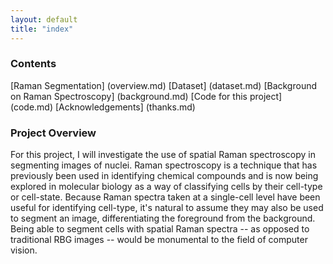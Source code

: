 ```yaml
---
layout: default
title: "index"
---
```


### Contents
[Raman Segmentation] (overview.md)
[Dataset] (dataset.md)
[Background on Raman Spectroscopy] (background.md)
[Code for this project] (code.md)
[Acknowledgements] (thanks.md)


### Project Overview

For this project, I will investigate the use of spatial Raman spectroscopy in segmenting images of nuclei.  Raman spectroscopy is a technique that has previously been used in identifying chemical compounds and is now being explored in molecular biology as a way of classifying cells by their cell-type or cell-state. Because Raman spectra taken at a single-cell level have been useful for identifying cell-type, it's natural to assume they may also be used to segment an image, differentiating the foreground from the background. Being able to segment cells with spatial Raman spectra -- as opposed to traditional RBG images -- would be monumental to the field of computer vision.
